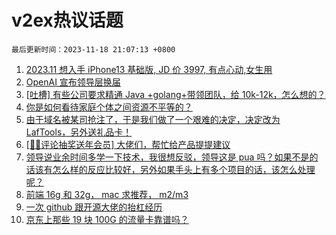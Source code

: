 # v2ex热议话题

`最后更新时间：2023-11-18 21:07:13 +0800`

1. [2023.11 想入手 iPhone13 基础版, JD 价 3997, 有点心动,女生用](https://www.v2ex.com/t/992986)
1. [OpenAI 宣布领导层换届](https://www.v2ex.com/t/992983)
1. [[吐槽] 有些公司要求精通 Java +golang+带领团队，给 10k-12k，怎么想的？](https://www.v2ex.com/t/992979)
1. [你是如何看待家庭个体之间资源不平等的？](https://www.v2ex.com/t/992972)
1. [由于域名被某司抢注了，于是我们做了一个艰难的决定，决定改为 LafTools，另外送礼品卡！](https://www.v2ex.com/t/993044)
1. [[🎉🎉评论抽奖送年会员] 大佬们，帮忙给产品提提建议](https://www.v2ex.com/t/992954)
1. [领导说业余时间多学一下技术，我很想反驳，领导这是 pua 吗？如果不是的话该有怎么样的反应比较好，另外如果手头上有多个项目的话，该怎么处理呢？](https://www.v2ex.com/t/993073)
1. [前端 16g 和 32g， mac 求推荐， m2/m3](https://www.v2ex.com/t/992956)
1. [一次 github 跟开源大佬的抬杠经历](https://www.v2ex.com/t/993100)
1. [京东上那些 19 块 100G 的流量卡靠谱吗？](https://www.v2ex.com/t/992998)

